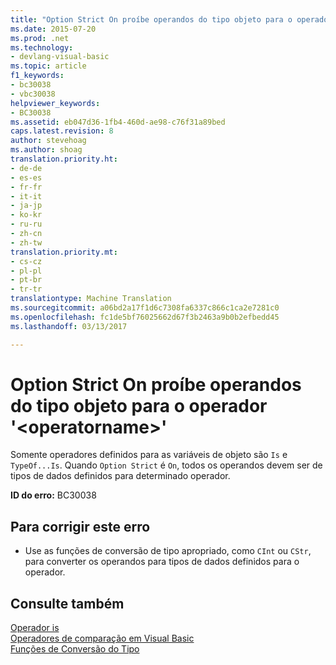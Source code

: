 ```yaml
---
title: "Option Strict On proíbe operandos do tipo objeto para o operador &quot;&lt;operatorname&gt;&quot; | Documentos do Microsoft"
ms.date: 2015-07-20
ms.prod: .net
ms.technology:
- devlang-visual-basic
ms.topic: article
f1_keywords:
- bc30038
- vbc30038
helpviewer_keywords:
- BC30038
ms.assetid: eb047d36-1fb4-460d-ae98-c76f31a89bed
caps.latest.revision: 8
author: stevehoag
ms.author: shoag
translation.priority.ht:
- de-de
- es-es
- fr-fr
- it-it
- ja-jp
- ko-kr
- ru-ru
- zh-cn
- zh-tw
translation.priority.mt:
- cs-cz
- pl-pl
- pt-br
- tr-tr
translationtype: Machine Translation
ms.sourcegitcommit: a06bd2a17f1d6c7308fa6337c866c1ca2e7281c0
ms.openlocfilehash: fc1de5bf76025662d67f3b2463a9b0b2efbedd45
ms.lasthandoff: 03/13/2017

---
```

# <a name="option-strict-on-prohibits-operands-of-type-object-for-operator-39ltoperatornamegt39"></a>Option Strict On proíbe operandos do tipo objeto para o operador '&lt;operatorname&gt;'
Somente operadores definidos para as variáveis de objeto são `Is` e `TypeOf...Is`. Quando `Option Strict` é `On`, todos os operandos devem ser de tipos de dados definidos para determinado operador.  
  
 **ID do erro:** BC30038  
  
## <a name="to-correct-this-error"></a>Para corrigir este erro  
  
-   Use as funções de conversão de tipo apropriado, como `CInt` ou `CStr`, para converter os operandos para tipos de dados definidos para o operador.  
  
## <a name="see-also"></a>Consulte também  
 [Operador is](../../visual-basic/language-reference/operators/is-operator.md)   
 [Operadores de comparação em Visual Basic](../../visual-basic/programming-guide/language-features/operators-and-expressions/comparison-operators.md)   
 [Funções de Conversão do Tipo](../../visual-basic/language-reference/functions/type-conversion-functions.md)
